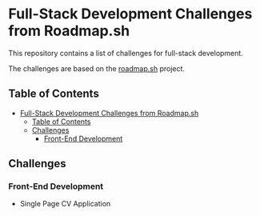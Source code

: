 # Full-Stack Development Challenges from Roadmap.sh

This repository contains a list of challenges for full-stack development.

The challenges are based on the [roadmap.sh](https://roadmap.sh/) project.

## Table of Contents

-   [Full-Stack Development Challenges from Roadmap.sh](#full-stack-development-challenges-from-roadmapsh)
    -   [Table of Contents](#table-of-contents)
    -   [Challenges](#challenges)
        -   [Front-End Development](#front-end-development)

## Challenges

### Front-End Development

-   Single Page CV Application

